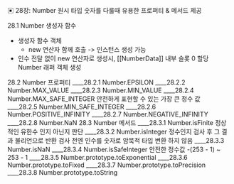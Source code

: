 ▣ 28장: Number
원시 타입 숫자를 다룰때 유용한 프로퍼티 & 메서드 제공

28.1 Number 생성자 함수
- 생성자 함수 객체
    - new 연산자 함께 호출 -> 인스턴스 생성 가능
- 인수 전달 없이 new 연산자로 생성시, [[NumberData]] 내부 슬롯 0 할당 Number 래퍼 객체 생성

28.2 Number 프로퍼티
____28.2.1 Number.EPSILON
____28.2.2 Number.MAX_VALUE
____28.2.3 Number.MIN_VALUE
____28.2.4 Number.MAX_SAFE_INTEGER
안전하게 표현할 수 있는 가장 큰 정수 값
____28.2.5 Number.MIN_SAFE_INTEGER
____28.2.6 Number.POSITIVE_INFINITY
____28.2.7 Number.NEGATIVE_INFINITY
____28.2.8 Number.NaN
28.3 Number 메서드
____28.3.1 Number.isFinite
정상적인 유한수 인지 아닌지 판단
____28.3.2 Number.isInteger
정수인지 검사 후 그 결과 불리언으로 반환
검사 전엔 인수를 숫자로 암묵적 타입 변환 하지 않음
____28.3.3 Number.isNaN
____28.3.4 Number.isSafeInteger
안전한 정수값 -(253 - 1) ~ 253 - 1
____28.3.5 Number.prototype.toExponential
____28.3.6 Number.prototype.toFixed
____28.3.7 Number.prototype.toPrecision
____28.3.8 Number.prototype.toString
